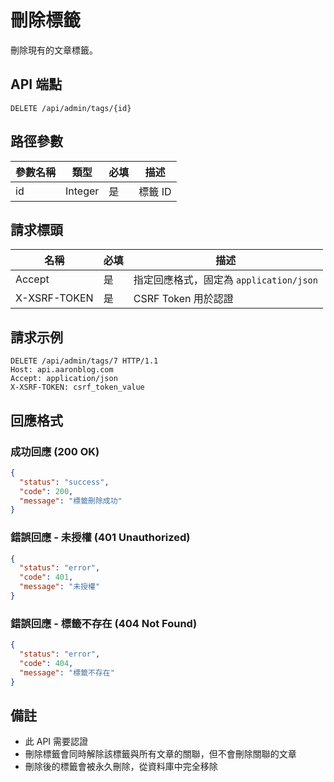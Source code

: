 # 刪除標籤

刪除現有的文章標籤。

## API 端點

```
DELETE /api/admin/tags/{id}
```

## 路徑參數

| 參數名稱 | 類型    | 必填 | 描述    |
|---------|---------|------|---------|
| id      | Integer | 是   | 標籤 ID |

## 請求標頭

| 名稱          | 必填 | 描述                                   |
|---------------|------|--------------------------------------|
| Accept        | 是   | 指定回應格式，固定為 `application/json` |
| X-XSRF-TOKEN  | 是   | CSRF Token 用於認證                 |

## 請求示例

```http
DELETE /api/admin/tags/7 HTTP/1.1
Host: api.aaronblog.com
Accept: application/json
X-XSRF-TOKEN: csrf_token_value
```

## 回應格式

### 成功回應 (200 OK)

```json
{
  "status": "success",
  "code": 200,
  "message": "標籤刪除成功"
}
```

### 錯誤回應 - 未授權 (401 Unauthorized)

```json
{
  "status": "error",
  "code": 401,
  "message": "未授權"
}
```

### 錯誤回應 - 標籤不存在 (404 Not Found)

```json
{
  "status": "error",
  "code": 404,
  "message": "標籤不存在"
}
```

## 備註

- 此 API 需要認證
- 刪除標籤會同時解除該標籤與所有文章的關聯，但不會刪除關聯的文章
- 刪除後的標籤會被永久刪除，從資料庫中完全移除 